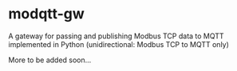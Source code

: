 # modqtt-gw
A gateway for passing and publishing Modbus TCP data to MQTT implemented in Python (unidirectional: Modbus TCP to MQTT only)  

More to be added soon...